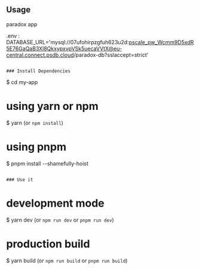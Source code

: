 ## Usage

paradox app

.env :
DATABASE_URL='mysql://07ufohirpzgfuh623u2d:pscale_pw_Wcmm9D5xdR5E76GaQaB3Xl8QkxypxvpVSk5uecaVVtX@eu-central.connect.psdb.cloud/paradox-db?sslaccept=strict'

```

### Install Dependencies

```

$ cd my-app

# using yarn or npm

$ yarn (or `npm install`)

# using pnpm

$ pnpm install --shamefully-hoist

```

### Use it

```

# development mode

$ yarn dev (or `npm run dev` or `pnpm run dev`)

# production build

$ yarn build (or `npm run build` or `pnpm run build`)

```

```
